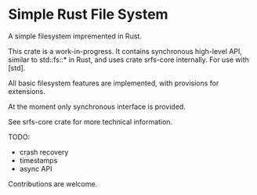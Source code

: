 # Simple Rust File System

A simple filesystem impremented in Rust.

This crate is a work-in-progress. It contains synchronous
high-level API, similar to std::fs::* in Rust, and uses
crate srfs-core internally. For use with \[std\].

All basic filesystem features are implemented, with
provisions for extensions.

At the moment only synchronous interface is provided.

See srfs-core crate for more technical information.

TODO:

* crash recovery
* timestamps
* async API

Contributions are welcome.